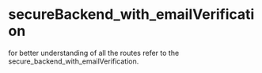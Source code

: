 ﻿# secureBackend_with_emailVerification 
for better understanding of all the routes refer to the secure_backend_with_emailVerification.
